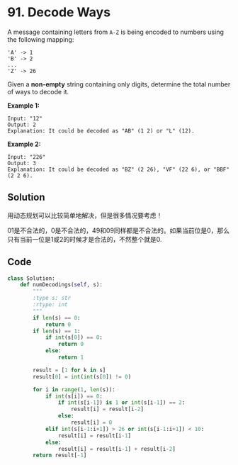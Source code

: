 # 91. Decode Ways

A message containing letters from `A-Z` is being encoded to numbers using the following mapping:

```
'A' -> 1
'B' -> 2
...
'Z' -> 26
```

Given a **non-empty** string containing only digits, determine the total number of ways to decode it.

**Example 1:**

```
Input: "12"
Output: 2
Explanation: It could be decoded as "AB" (1 2) or "L" (12).
```

**Example 2:**

```
Input: "226"
Output: 3
Explanation: It could be decoded as "BZ" (2 26), "VF" (22 6), or "BBF" (2 2 6).
```



## Solution

用动态规划可以比较简单地解决，但是很多情况要考虑！

01是不合法的，0是不合法的，49和09同样都是不合法的。如果当前位是0，那么只有当前一位是1或2的时候才是合法的，不然整个就是0.



## Code

```python
class Solution:
    def numDecodings(self, s):
        """
        :type s: str
        :rtype: int
        """
        if len(s) == 0:
            return 0
        if len(s) == 1:
            if int(s[0]) == 0:
                return 0
            else:
                return 1

        result = [1 for k in s]
        result[0] = int(int(s[0]) != 0)

        for i in range(1, len(s)):
            if int(s[i]) == 0:
                if int(s[i-1]) is 1 or int(s[i-1]) == 2:
                    result[i] = result[i-2]
                else:
                    result[i] = 0
            elif int(s[i-1:i+1]) > 26 or int(s[i-1:i+1]) < 10:
                result[i] = result[i-1]
            else:
                result[i] = result[i-1] + result[i-2]
        return result[-1]
```

